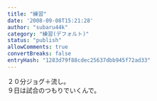 ```yaml
---
title: "練習"
date: '2008-09-08T15:21:28'
author: "subaru44k"
category: "練習(デフォルト)"
status: "publish"
allowComments: true
convertBreaks: false
entryHash: "1283d79f88cdec25637dbb945f72ad33"
---
```

２０分ジョグ＋流し。<br>
９日は試合のつもりでいくんで。
